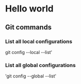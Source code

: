 # Hello world 

## Git commands

### List all local configurations
git config --local --list'

### List all global configurations
'git config --global --list'